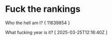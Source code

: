 # Fuck the rankings

Who the hell am I?
{ 11639854 }

What fucking year is it?
[ 2025-03-25T12:16:40Z ]
